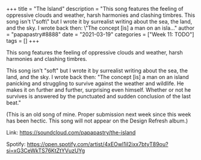 +++
title = "The Island"
description = "This song features the feeling of oppressive clouds and weather, harsh harmonies and clashing timbres.  This song isn't \\"soft\\" but I wrote it by surrealist writing about the sea, the land, and the sky. I wrote back then: \\"The concept [is] a man on an isla..."
author = "papapastry#8888"
date = "2021-03-19"
categories = ["Week 11: TODO"]
tags = []
+++

This song features the feeling of oppressive clouds and weather, harsh harmonies and clashing timbres.

This song isn't "soft" but I wrote it by surrealist writing about the sea, the land, and the sky. I wrote back then: "The concept [is] a man on an island panicking and struggling to survive against the weather and wildlife. He makes it on further and further, surprising even himself. Whether or not he survives is answered by the punctuated and sudden conclusion of the last beat."

(This is an old song of mine. Proper submission next week since this week has been hectic. This song will not appear on the Design Refresh album.)

Link: https://soundcloud.com/papapastry/the-island

Spotify: https://open.spotify.com/artist/4xEOwl1iI2ixx7btyT89ou?si=xG3CeWkTS76KtZtYVuzUYg
